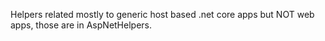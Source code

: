 Helpers related mostly to generic host based .net core apps but NOT web apps, those are in AspNetHelpers.

